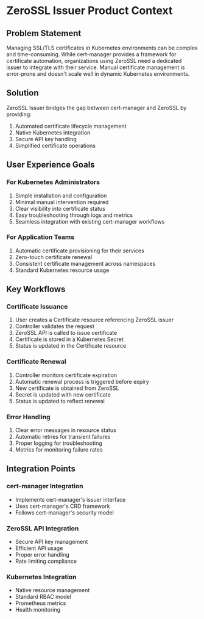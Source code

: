 # ZeroSSL Issuer Product Context

## Problem Statement
Managing SSL/TLS certificates in Kubernetes environments can be complex and time-consuming. While cert-manager provides a framework for certificate automation, organizations using ZeroSSL need a dedicated issuer to integrate with their service. Manual certificate management is error-prone and doesn't scale well in dynamic Kubernetes environments.

## Solution
ZeroSSL Issuer bridges the gap between cert-manager and ZeroSSL by providing:
1. Automated certificate lifecycle management
2. Native Kubernetes integration
3. Secure API key handling
4. Simplified certificate operations

## User Experience Goals

### For Kubernetes Administrators
1. Simple installation and configuration
2. Minimal manual intervention required
3. Clear visibility into certificate status
4. Easy troubleshooting through logs and metrics
5. Seamless integration with existing cert-manager workflows

### For Application Teams
1. Automatic certificate provisioning for their services
2. Zero-touch certificate renewal
3. Consistent certificate management across namespaces
4. Standard Kubernetes resource usage

## Key Workflows

### Certificate Issuance
1. User creates a Certificate resource referencing ZeroSSL issuer
2. Controller validates the request
3. ZeroSSL API is called to issue certificate
4. Certificate is stored in a Kubernetes Secret
5. Status is updated in the Certificate resource

### Certificate Renewal
1. Controller monitors certificate expiration
2. Automatic renewal process is triggered before expiry
3. New certificate is obtained from ZeroSSL
4. Secret is updated with new certificate
5. Status is updated to reflect renewal

### Error Handling
1. Clear error messages in resource status
2. Automatic retries for transient failures
3. Proper logging for troubleshooting
4. Metrics for monitoring failure rates

## Integration Points

### cert-manager Integration
- Implements cert-manager's issuer interface
- Uses cert-manager's CRD framework
- Follows cert-manager's security model

### ZeroSSL API Integration
- Secure API key management
- Efficient API usage
- Proper error handling
- Rate limiting compliance

### Kubernetes Integration
- Native resource management
- Standard RBAC model
- Prometheus metrics
- Health monitoring 